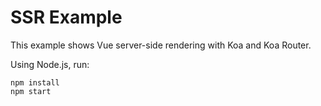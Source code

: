# SSR Example

This example shows Vue server-side rendering with Koa and Koa Router.

Using Node.js, run:

	npm install
	npm start
